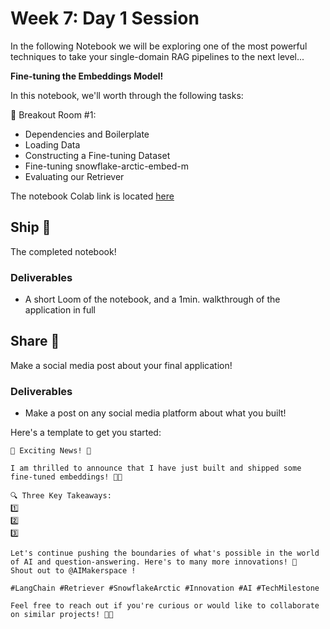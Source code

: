 # Week 7: Day 1 Session

In the following Notebook we will be exploring one of the most powerful techniques to take your single-domain RAG pipelines to the next level...

**Fine-tuning the Embeddings Model!**

In this notebook, we'll worth through the following tasks:

🤝 Breakout Room #1:
- Dependencies and Boilerplate
- Loading Data
- Constructing a Fine-tuning Dataset
- Fine-tuning snowflake-arctic-embed-m
- Evaluating our Retriever
    
The notebook Colab link is located [here](https://colab.research.google.com/drive/1epiYz6iWUBEMjvqbGfh2cfsmYSzhuQ90?usp=sharing)

## Ship 🚢

The completed notebook!

### Deliverables

- A short Loom of the notebook, and a 1min. walkthrough of the application in full

## Share 🚀

Make a social media post about your final application!

### Deliverables

- Make a post on any social media platform about what you built!

Here's a template to get you started:

```
🚀 Exciting News! 🚀

I am thrilled to announce that I have just built and shipped some fine-tuned embeddings! 🎉🤖

🔍 Three Key Takeaways:
1️⃣ 
2️⃣ 
3️⃣ 

Let's continue pushing the boundaries of what's possible in the world of AI and question-answering. Here's to many more innovations! 🚀
Shout out to @AIMakerspace !

#LangChain #Retriever #SnowflakeArctic #Innovation #AI #TechMilestone

Feel free to reach out if you're curious or would like to collaborate on similar projects! 🤝🔥
```
